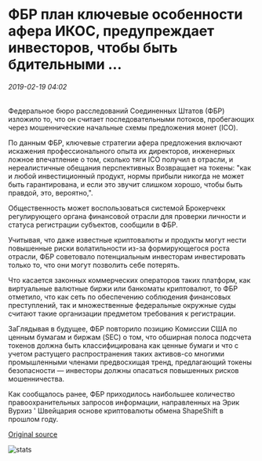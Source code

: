 # ФБР план ключевые особенности афера ИКОС, предупреждает инвесторов, чтобы быть бдительными ...

###### 2019-02-19 04:02

Федеральное бюро расследований Соединенных Штатов (ФБР) изложило то, что он считает последовательными потоков, пробегающих через мошеннические начальные схемы предложения монет (ICO).

По данным ФБР, ключевые стратегии афера предложения включают искажения профессионального опыта их директоров, инженерных ложное впечатление о том, сколько тяги ICO получил в отрасли, и нереалистичные обещания перспективных Возвращает на токены: "как и любой инвестиционный продукт, нормы прибыли никогда не может быть гарантирована, и если это звучит слишком хорошо, чтобы быть правдой, это, вероятно,".

Общественность может воспользоваться системой Брокерчекк регулирующего органа финансовой отрасли для проверки личности и статуса регистрации субъектов, сообщили в ФБР.

Учитывая, что даже известные криптовалюты и продукты могут нести повышенные риски волатильности из-за формирующегося роста отрасли, ФБР советовало потенциальным инвесторам инвестировать только то, что они могут позволить себе потерять.

Что касается законных коммерческих операторов таких платформ, как виртуальные валютные биржи или банкоматы криптовалют, то ФБР отметило, что как сеть по обеспечению соблюдения финансовых преступлений, так и множественные федеральные окружные суды считают такие организации предметом требования к регистрации.

ЗаГлядывая в будущее, ФБР повторило позицию Комиссии США по ценным бумагам и биржам (SEC) о том, что обширная полоса подсчета токенов должна быть классифицирована как ценные бумаги и что с учетом растущего распространения таких активов-со многими промышленными членами предвосхищая тренд, предлагающий токены безопасности — инвесторы должны опасаться повышенных рисков мошенничества.

Как сообщалось ранее, ФБР приходилось наибольшее количество правоохранительных запросов информации, направленных на Эрик Вурхиз ' Швейцария основе криптовалюты обмена ShapeShift в прошлом году.

[Original source](https://cointelegraph.com/news/fbi-outline-key-features-of-scam-icos-warns-investors-to-be-vigilant)

![stats](https://c.statcounter.com/11760860/0/a89fa40b/1/ "stats")
